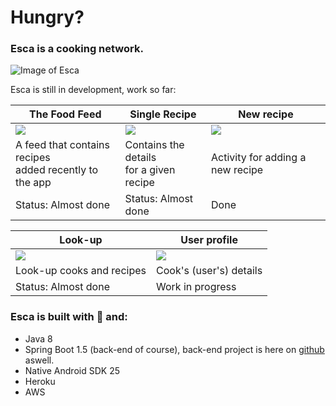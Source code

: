  # Hungry?
 ### Esca is a cooking network.
 
![Image of Esca](https://user-images.githubusercontent.com/12183061/28490839-40840324-6ee4-11e7-8b77-5c87a3f3c33e.png)

Esca is still in development, work so far:<br/>


The Food Feed | Single Recipe| New recipe
------------ | -------------| -------------
<img src="https://user-images.githubusercontent.com/12183061/28842582-74a1e3fc-76fe-11e7-8d52-de33fc4225b6.png"/> | <img src="https://user-images.githubusercontent.com/12183061/28490789-e7e6128a-6ee2-11e7-883f-7a834ae14df3.png"/> | <img src="https://user-images.githubusercontent.com/12183061/28247695-e0ca5e04-6a35-11e7-940b-58f8f0de2c78.png"/>
A feed that contains recipes <br/>added recently to the app  | Contains the details <br/>for a given recipe | Activity for adding a new recipe
Status: Almost done  | Status: Almost done | Done

Look-up | User profile
------------ | -------------
<img src="https://user-images.githubusercontent.com/12183061/28748124-61da9c4c-74af-11e7-9ea6-199aa33ff140.png"/> | <img src="https://user-images.githubusercontent.com/12183061/28748125-67d75f7c-74af-11e7-8e7e-c78a6580b732.png"/>
Look-up cooks and recipes | Cook's (user's) details
Status: Almost done | Work in progress
### Esca is built with :green_heart: and:
  - Java 8
  - Spring Boot 1.5 (back-end of course), back-end project is here on [github](https://github.com/ChmHsm/RecipesWS) aswell.
  - Native Android SDK 25
  - Heroku
  - AWS
